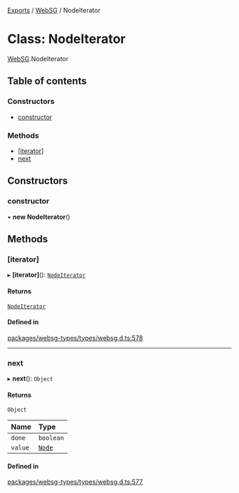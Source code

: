 [Exports](../modules.md) / [WebSG](../modules/websg) / NodeIterator

# Class: NodeIterator

[WebSG](../modules/WebSG.md).NodeIterator

## Table of contents

### Constructors

- [constructor](WebSG.NodeIterator.md#constructor)

### Methods

- [[iterator]](WebSG.NodeIterator.md#[iterator])
- [next](WebSG.NodeIterator.md#next)

## Constructors

### constructor

• **new NodeIterator**()

## Methods

### [iterator]

▸ **[iterator]**(): [`NodeIterator`](WebSG.NodeIterator.md)

#### Returns

[`NodeIterator`](WebSG.NodeIterator.md)

#### Defined in

[packages/websg-types/types/websg.d.ts:578](https://github.com/matrix-org/thirdroom/blob/1005fb3d/packages/websg-types/types/websg.d.ts#L578)

---

### next

▸ **next**(): `Object`

#### Returns

`Object`

| Name    | Type                    |
| :------ | :---------------------- |
| `done`  | `boolean`               |
| `value` | [`Node`](WebSG.Node.md) |

#### Defined in

[packages/websg-types/types/websg.d.ts:577](https://github.com/matrix-org/thirdroom/blob/1005fb3d/packages/websg-types/types/websg.d.ts#L577)

